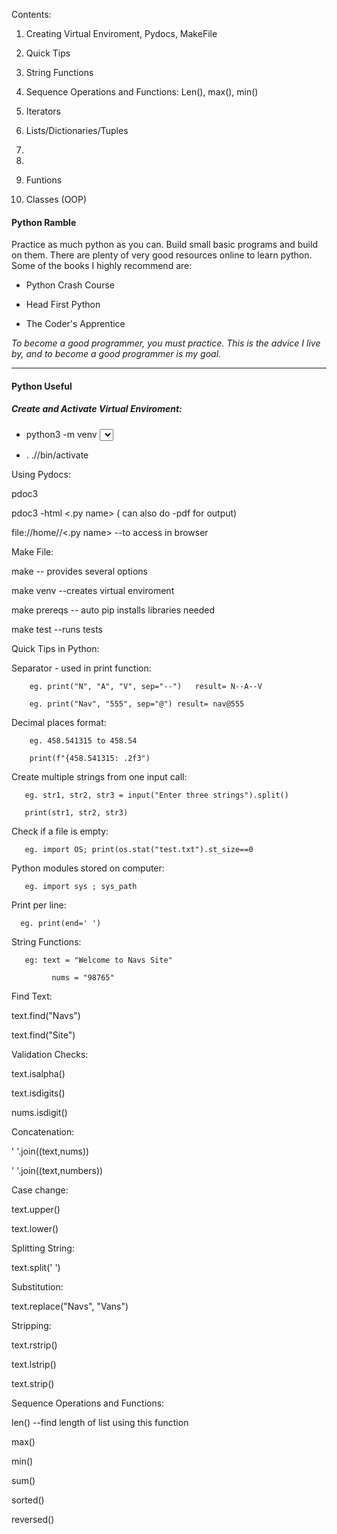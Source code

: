 Contents:

1. Creating Virtual Enviroment, Pydocs, MakeFile

2. Quick Tips

3. String Functions

4. Sequence Operations and Functions: Len(), max(), min()

5. Iterators

6. Lists/Dictionaries/Tuples

7. 

8.

9. Funtions

10. Classes (OOP)

#### Python Ramble
Practice as much python as you can. Build small basic programs and build on them. There are plenty of very good resources online to learn python. Some of the books I highly recommend are:

+ Python Crash Course

+ Head First Python

+ The Coder's Apprentice

*To become a good programmer, you must practice. This is the advice I live by, and to become a good programmer is my goal.*
<br><hr>

#### Python Useful  
##### Create and Activate Virtual Enviroment:  
+ python3 -m venv   <select dir name>  

+ . ./<name of virtual enviroment>/bin/activate  

Using Pydocs:

pdoc3 <python file name>

pdoc3 -html <.py name> ( can also do -pdf for output)

file://home/<dirname>/<.py name>  --to access in browser



Make File:

make -- provides several options 

make venv --creates virtual enviroment

make prereqs -- auto pip installs libraries needed

make test --runs tests



Quick Tips in Python:



Separator - used in print function:

        eg. print("N", "A", "V", sep="--")   result= N--A--V

        eg. print("Nav", "555", sep="@") result= nav@555



Decimal places format:

        eg. 458.541315 to 458.54

        print(f"{458.541315: .2f3")



Create multiple strings from one input call:

       eg. str1, str2, str3 = input("Enter three strings").split()

       print(str1, str2, str3)



Check if a file is empty:

       eg. import OS; print(os.stat("test.txt").st_size==0



Python modules stored on computer:

       eg. import sys ; sys_path



Print per line:

      eg. print(end=' ')



String Functions:

        

       eg: text = "Welcome to Navs Site"

             nums = "98765"



Find Text:

text.find("Navs") 

text.find("Site")



Validation Checks:

text.isalpha()

text.isdigits()

nums.isdigit()



Concatenation:

' '.join((text,nums))

'   '.join((text,numbers))



Case change:

text.upper()

text.lower()



Splitting String:

text.split('  ')



Substitution:

text.replace("Navs", "Vans")



Stripping:

text.rstrip()

text.lstrip()

text.strip()



Sequence Operations and Functions:

len() --find length of list using this function

max()

min()

sum()

sorted()

reversed()
